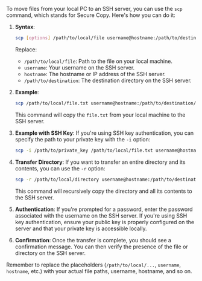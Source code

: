 To move files from your local PC to an SSH server, you can use the `scp` command, which stands for Secure Copy. Here's how you can do it:

1. **Syntax**:
   ```bash
   scp [options] /path/to/local/file username@hostname:/path/to/destination
   ```

   Replace:
   - `/path/to/local/file`: Path to the file on your local machine.
   - `username`: Your username on the SSH server.
   - `hostname`: The hostname or IP address of the SSH server.
   - `/path/to/destination`: The destination directory on the SSH server.

2. **Example**:
   ```bash
   scp /path/to/local/file.txt username@hostname:/path/to/destination/
   ```

   This command will copy the `file.txt` from your local machine to the SSH server.

3. **Example with SSH Key**:
   If you're using SSH key authentication, you can specify the path to your private key with the `-i` option:
   ```bash
   scp -i /path/to/private_key /path/to/local/file.txt username@hostname:/path/to/destination/
   ```

4. **Transfer Directory**:
   If you want to transfer an entire directory and its contents, you can use the `-r` option:
   ```bash
   scp -r /path/to/local/directory username@hostname:/path/to/destination/
   ```

   This command will recursively copy the directory and all its contents to the SSH server.

5. **Authentication**:
   If you're prompted for a password, enter the password associated with the username on the SSH server. If you're using SSH key authentication, ensure your public key is properly configured on the server and that your private key is accessible locally.

6. **Confirmation**:
   Once the transfer is complete, you should see a confirmation message. You can then verify the presence of the file or directory on the SSH server.

Remember to replace the placeholders (`/path/to/local/...`, `username`, `hostname`, etc.) with your actual file paths, username, hostname, and so on.

